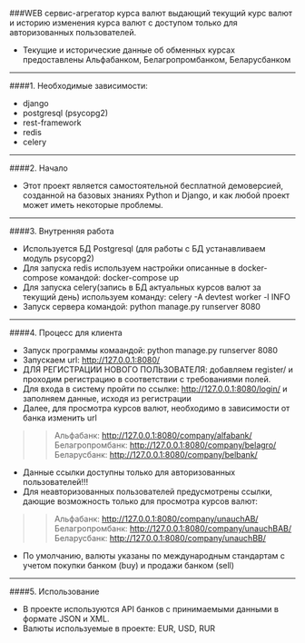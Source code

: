 ###WEB сервис-агрегатор курса валют выдающий текущий курс валют и историю изменения курса валют с доступом только для авторизованных пользователей.
* Текущие и исторические данные об обменных курсах предоставлены Альфабанком, Белагропромбанком, Беларусбанком

---

####1. Необходимые зависимости:
* django
* postgresql (psycopg2)
* rest-framework
* redis
* celery
---

####2. Начало
* Этот проект является самостоятельной бесплатной демоверсией, созданной на базовых знаниях Python и Django, и как любой проект может иметь некоторые проблемы. 
---

####3. Внутренняя работа
* Используется БД Postgresql (для работы с БД устанавливаем модуль psycopg2)
* Для запуска redis используем настройки описанные в docker-compose командой: docker-compose up
* Для запуска celery(запись в БД актуальных курсов валют за текущий день) используем команду: celery -A devtest worker -l INFO
* Запуск сервера командой: python manage.py runserver 8080
---

####4. Процесс для клиента
* Запуск программы комаандой: python manage.py runserver 8080
* Запускаем url: http://127.0.0.1:8080/
* ДЛЯ РЕГИСТРАЦИИ НОВОГО ПОЛЬЗОВАТЕЛЯ: добавляем register/ и проходим регистрацию в соответствии с требованиями полей.
* Для входа в систему пройти по ссылке: http://127.0.0.1:8080/login/ и заполняем данные, исходя из регистрации
* Далее, для просмотра курсов валют, необходимо в зависимости от банка изменить url 
> > Альфабанк: http://127.0.0.1:8080/company/alfabank/
> > Белагропромбанк: http://127.0.0.1:8080/company/belagro/
> > Беларусбанк: http://127.0.0.1:8080/company/belbank/
* Данные ссылки доступны только для авторизованных пользователей!!!
* Для неавторизованных пользователей предусмотрены ссылки, дающие возможность только для просмотра курсов валют:
> > Альфабанк: http://127.0.0.1:8080/company/unauchAB/
> > Белагропромбанк: http://127.0.0.1:8080/company/unauchBAB/
> > Беларусбанк: http://127.0.0.1:8080/company/unauchBB/
* По умолчанию, валюты указаны по международным стандартам с учетом покупки банком (buy) и продажи банком (sell)
---

####5. Использование
* В проекте используются API банков с принимаемыми данными в формате JSON и XML.
* Валюты используемые в проекте: EUR, USD, RUR